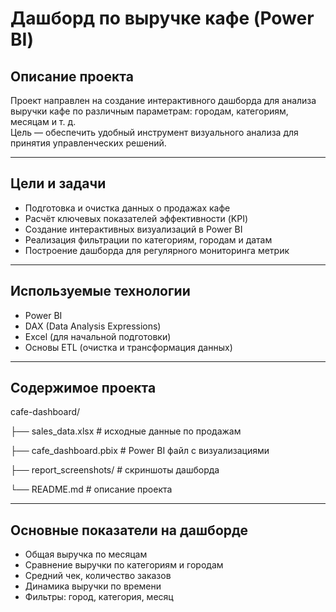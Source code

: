 # Дашборд по выручке кафе (Power BI)

## Описание проекта

Проект направлен на создание интерактивного дашборда для анализа выручки кафе по различным параметрам: городам, категориям, месяцам и т. д.  
Цель — обеспечить удобный инструмент визуального анализа для принятия управленческих решений.

---

## Цели и задачи

- Подготовка и очистка данных о продажах кафе
- Расчёт ключевых показателей эффективности (KPI)
- Создание интерактивных визуализаций в Power BI
- Реализация фильтрации по категориям, городам и датам
- Построение дашборда для регулярного мониторинга метрик

---

## Используемые технологии

- Power BI
- DAX (Data Analysis Expressions)
- Excel (для начальной подготовки)
- Основы ETL (очистка и трансформация данных)

---

## Содержимое проекта

cafe-dashboard/

├── sales_data.xlsx # исходные данные по продажам

├── cafe_dashboard.pbix # Power BI файл с визуализациями

├── report_screenshots/ # скриншоты дашборда

└── README.md # описание проекта


---

## Основные показатели на дашборде

- Общая выручка по месяцам
- Сравнение выручки по категориям и городам
- Средний чек, количество заказов
- Динамика выручки по времени
- Фильтры: город, категория, месяц



